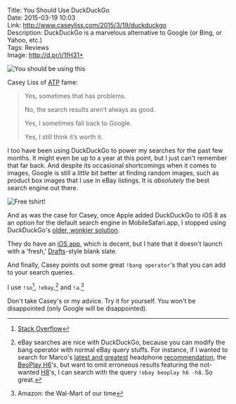 Title: You Should Use DuckDuckGo  
Date: 2015-03-19 10:03  
Link: http://www.caseyliss.com/2015/3/19/duckduckgo  
Description: DuckDuckGo is a marvelous alternative to Google (or Bing, or Yahoo, etc.)  
Tags: Reviews  
Image: http://d.pr/i/1fH31+  

<img class="screenshot" src="http://d.pr/i/1fH31+" alt="You should be using this" title="You should be using this">

Casey Liss of [ATP][1] fame:

> Yes, sometimes that has problems.
>
> No, the search results aren’t always as good.
>
> Yes, I sometimes fall back to Google.
>
> Yes, I still think it’s worth it.

I too have been using DuckDuckGo to power my searches for the past few months. It might even be up to a year at this point, but I just can't remember that far back. And despite its occasional shortcomings when it comes to images, Google is still a *little* bit better at finding random images, such as product box images that I use in eBay listings. It is *absolutely* the best search engine out there. 

<p><img class="screenshot" src="http://d.pr/i/10HDI+" alt="Free tshirt!" title="Free tshirt!"></p>

And as was the case for Casey, once Apple added DuckDuckGo to iOS 8 as an option for the default search engine in MobileSafari.app, I stopped using DuckDuckGo's [older, wonkier solution][2].

They do have an [iOS app][3], which is decent, but I hate that it doesn't launch with a 'fresh,' [Drafts][4]-style blank slate. 

And finally, Casey points out some great  `!bang operator`'s that you can add to your search queries.

I use `!so`[^1], `!ebay`,[^2] and `!a`.[^3]

Don't take Casey's or my advice. Try it for yourself. You won't be disappointed (only Google will be disappointed).

[^1]: [Stack Overflow][a]
[^2]: eBay searches are nice with DuckDuckGo, because you can modify the bang operator with normal eBay query stuffs. For instance, if I wanted to search for Marco's [latest and greatest][b] headphone [recommendation][c], the [BeoPlay H6][d]'s, but want to omit erroneous results featuring the not-wanted [H8][e]'s, I can search with the query `!ebay beoplay h6 -h8`. So great.
[^3]: Amazon: the Wal-Mart of our time

[a]: http://stackoverflow.com/ "Essential for any DIY web designer/developer like your's truly"
[b]: http://www.marco.org/headphones-closed-portable "Marco's mega headphone review"
[c]: http://www.marco.org/headphones-closed-portable#h6 "Marco's top pick for sound"
[d]: http://www.amazon.com/dp/B00C4VFYRC/ "B&O PLAY H6's on Amazon"
[e]: http://www.amazon.com/dp/B00R45Z2IE "B&O PLAY H8's on Amazon"

[1]: http://atp.fm "Accidental Tech Podcast"
[2]: http://lifehacker.com/5903558/how-to-add-a-new-default-search-engine-to-safari-on-the-iphone "How to change search engines on iOS pre-iOS 8"
[3]: https://itunes.apple.com/us/app/id663592361?at=1l3vx9s "DuckDuckGo on the App Store"
[4]: https://itunes.apple.com/us/app/drafts-4-quickly-capture-notes/id905337691?at=1l3vx9s "Drafts 4 on the App Store"